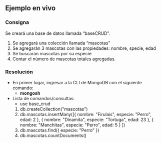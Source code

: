 ## Ejemplo en vivo

### Consigna
Se creará una base de datos llamada “baseCRUD”.
1. Se agregará una colección llamada “mascotas”
2. Se agregarán 3 mascotas con las propiedades: nombre, specie, edad
3. Se buscarán mascotas por su especie
4. Contar el número de mascotas totales agregadas.

### Resolución
- En primer lugar, ingresar a la CLI de MongoDB con el siguiente comando:
  - **mongosh**
- Lista de comandos/consultas:
  - use base_crud
  1. db.createCollection("mascotas")
  2. db.mascotas.insertMany([{ nombre: "Firulais", especie: "Perro", edad: 2 }, { nombre: "Dinamita", especie: "Tortuga", edad: 23 }, { nombre: "Manchitas", especie: "Perro", edad: 5 } ])
  3. db.mascotas.find({ especie: "Perro" })
  4. db.mascotas.countDocuments()